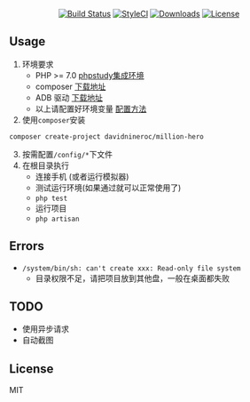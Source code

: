 <p align="center">
<a href="https://packagist.org/packages/davidnineroc/million-hreo"><img src="https://travis-ci.org/DavidNineRoc/million-hero.svg?branch=master" alt="Build Status"></a>
<a href="https://styleci.io/repos/117396091"><img src="https://styleci.io/repos/117396091/shield?branch=master" alt="StyleCI"></a>
<a href="https://packagist.org/packages/davidnineroc/million-hero"><img src="https://poser.pugx.org/davidnineroc/million-hero/downloads" alt="Downloads"></a>
<a href="https://packagist.org/packages/davidnineroc/million-hero"><img src="https://poser.pugx.org/davidnineroc/million-hero/license" alt="License"></a>
</p> 

## Usage
1. 环境要求
   * PHP >= 7.0 [phpstudy集成环境](http://www.phpstudy.net/)
   * composer [下载地址](http://www.phpcomposer.com/)
   * ADB 驱动 [下载地址](https://adb.clockworkmod.com/)
   * 以上请配置好环境变量 [配置方法](http://blog.shiguopeng.cn/article/10201.html)
2. 使用`composer`安装
```shell
composer create-project davidnineroc/million-hero
```
3. 按需配置`/config/*`下文件
4. 在根目录执行
    * 连接手机 (或者运行模拟器)
    * 测试运行环境(如果通过就可以正常使用了)
    * `php test`
    * 运行项目
    * `php artisan`
## Errors
* `/system/bin/sh: can't create xxx: Read-only file system`
    * 目录权限不足，请把项目放到其他盘，一般在桌面都失败
## TODO
* 使用异步请求
* 自动截图    
## License
MIT